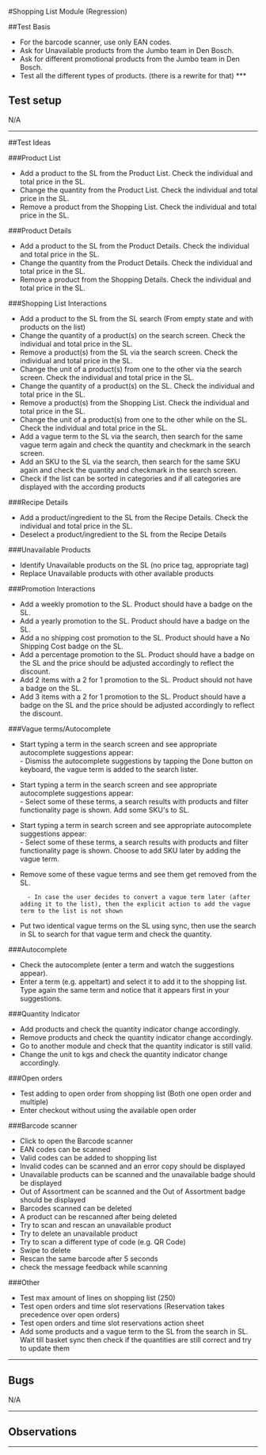 #Shopping List Module (Regression)

##Test Basis
- For the barcode scanner, use only EAN codes.
- Ask for Unavailable products from the Jumbo team in Den Bosch.
- Ask for different promotional products from the Jumbo team in Den Bosch.
- Test all the different types of products. (there is a rewrite for that) ***

## Test setup

N/A
***

##Test Ideas

###Product List

- Add a product to the SL from the Product List. Check the individual and total price in the SL.
- Change the quantity from the Product List. Check the individual and total price in the SL.
- Remove a product from the Shopping List. Check the individual and total price in the SL.

###Product Details

- Add a product to the SL from the Product Details. Check the individual and total price in the SL.
- Change the quantity from the Product Details. Check the individual and total price in the SL.
- Remove a product from the Shopping Details. Check the individual and total price in the SL.


###Shopping List Interactions
- Add a product to the SL from the SL search (From empty state and with products on the list)
- Change the quantity of a product(s) on the search screen. Check the individual and total price in the SL.
- Remove a product(s) from the SL via the search screen. Check the individual and total price in the SL.
- Change the unit of a product(s) from one to the other via the search screen. Check the individual and total price in the SL.
- Change the quantity of a product(s) on the SL. Check the individual and total price in the SL.
- Remove a product(s) from the Shopping List. Check the individual and total price in the SL.
- Change the unit of a product(s) from one to the other while on the SL. Check the individual and total price in the SL.
- Add a vague term to the SL via the search, then search for the same vague term again and check the quantity and checkmark in the search screen.
- Add an SKU to the SL via the search, then search for the same SKU again and check the quantity and checkmark in the search screen.
- Check if the list can be sorted in categories and if all categories are displayed with the according products

###Recipe Details

- Add a product/ingredient to the SL from the Recipe Details. Check the individual and total price in the SL.
- Deselect a product/ingredient to the SL from the Recipe Details

###Unavailable Products

- Identify Unavailable products on the SL (no price tag, appropriate tag)
- Replace Unavailable products with other available products 

###Promotion Interactions
- Add a weekly promotion to the SL. Product should have a badge on the SL.
- Add a yearly promotion to the SL. Product should have a badge on the SL.
- Add a no shipping cost promotion to the SL. Product should have a No Shipping Cost badge on the SL.
- Add a percentage promotion to the SL. Product should have a badge on the SL and the price should be adjusted accordingly to reflect the discount.
- Add 2 items with a 2 for 1 promotion to the SL. Product should not have a badge on the SL.
- Add 3 items with a 2 for 1 promotion to the SL. Product should have a badge on the SL and the price should be adjusted accordingly to reflect the discount.

###Vague terms/Autocomplete

- Start typing a term in the search screen and see appropriate autocomplete suggestions appear:
<br> - Dismiss the autocomplete suggestions by tapping the Done button on keyboard, the vague term is added to the search lister.

- Start typing a term in the search screen and see appropriate autocomplete suggestions appear:
<br> - Select some of these terms, a search results with products and filter functionality page is shown. Add some SKU's to SL.

- Start typing a term in search screen and see appropriate autocomplete suggestions appear:
<br> - Select some of these terms, a search results with products and filter functionality page is shown. Choose to add SKU later by adding the vague term.
- Remove some of these vague terms and see them get removed from the SL.
	
		- In case the user decides to convert a vague term later (after adding it to the list), then the explicit action to add the vague term to the list is not shown

- Put two identical vague terms on the SL using sync, then use the search in SL to search for that vague term and check the quantity.	

###Autocomplete
- Check the autocomplete (enter a term and watch the suggestions appear).
- Enter a term (e.g. appeltart) and select it to add it to the shopping list. Type again the same term and notice that it appears first in your suggestions.

###Quantity Indicator
- Add products and check the quantity indicator change accordingly.
- Remove products and check the quantity indicator change accordingly.
- Go to another module and check that the quantity indicator is still valid.
- Change the unit to kgs and check the quantity indicator change accordingly.


###Open orders
* Test adding to open order from shopping list (Both one open order and multiple)
* Enter checkout without using the available open order

###Barcode scanner

- Click to open the Barcode scanner
- EAN codes can be scanned
- Valid codes can be added to shopping list
- Invalid codes can be scanned and an error copy should be displayed
- Unavailable products can be scanned and the unavailable badge should be displayed
- Out of Assortment can be scanned and the Out of Assortment badge should be displayed
- Barcodes scanned can be deleted 
- A product can be rescanned after being deleted
- Try to scan and rescan an unavailable product
- Try to delete an unavailable product
- Try to scan a different type of code (e.g. QR Code)
- Swipe to delete 
- Rescan the same barcode after 5 seconds
- check the message feedback while scanning

###Other
* Test max amount of lines on shopping list (250)
* Test open orders and time slot reservations (Reservation takes precedence over open orders)
* Test open orders and time slot reservations action sheet
* Add some products and a vague term to the SL from the search in SL. Wait till basket sync then check if the quantities are still correct and try to update them

***
## Bugs 

N/A
***
## Observations


***

